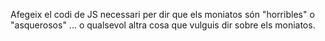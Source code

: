 Afegeix el codi de JS necessari per dir que els moniatos són "horribles" o "asquerosos" ... o qualsevol altra cosa que vulguis dir sobre els moniatos.
